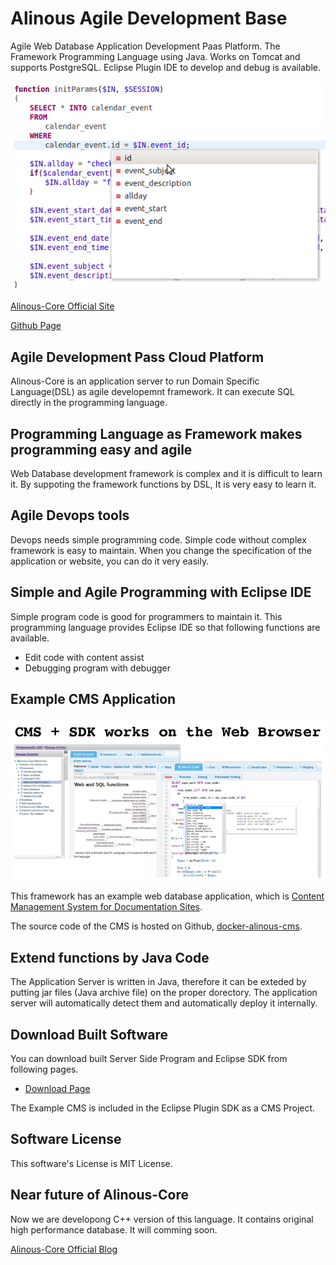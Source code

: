# Alinous Agile Development Base
Agile Web Database Application Development Paas Platform. The Framework Programming Language using Java. Works on Tomcat and supports PostgreSQL. Eclipse Plugin IDE to develop and debug is available.

![Web Database Programming](pgimage.png)


[Alinous-Core Official Site](https://wwww.alinous.org)

[Github Page](https://alinous-core.github.io/alinous-agile-base/)

## Agile Development Pass Cloud Platform

Alinous-Core is an application server to run Domain Specific Language(DSL) as agile developemnt framework. It can execute SQL directly in the programming language.

## Programming Language as Framework makes programming easy and agile
Web Database development framework is complex and it is difficult to learn it. By suppoting the framework functions by DSL, It is very easy to learn it.

## Agile Devops tools
Devops needs simple programming code. Simple code without complex framework is easy to maintain.
When you change the specification of the application or website, you can do it very easily.

## Simple and Agile Programming with Eclipse IDE
Simple program code is good for programmers to maintain it. This programming language provides Eclipse IDE so that following functions are available.

- Edit code with content assist
- Debugging program with debugger

## Example CMS Application

![Web Database Programming](cmsimage.png)

This framework has an example web database application, which is [Content Management System for Documentation Sites](https://www.alinous.org/document-cms/).

The source code of the CMS is hosted on Github, [docker-alinous-cms](https://github.com/alinous-core/docker-alinous-cms).

## Extend functions by Java Code
The Application Server is written in Java, therefore it can be exteded by putting jar files (Java archive file) on the proper dorectory.
The application server will automatically detect them and automatically deploy it internally.

## Download Built Software
You can download built Server Side Program and Eclipse SDK from following pages.

 - [Download Page](https://www.alinous.org/documents/downloads/)

The Example CMS is included in the Eclipse Plugin SDK as a CMS Project.

## Software License
This software's License is MIT License.

## Near future of Alinous-Core
Now we are developong C++ version of this language. It contains original high performance database. It will comming soon.

[Alinous-Core Official Blog](https://wwww.alinous.org/blog/)


